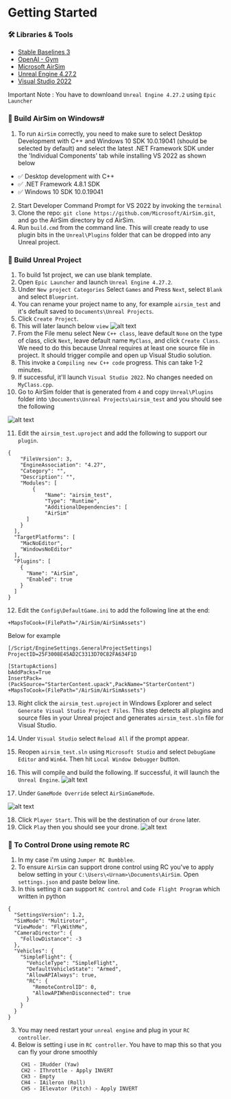 # Getting Started

### 🛠️ Libraries & Tools

- [Stable Baselines 3](https://github.com/DLR-RM/stable-baselines3)
- [OpenAI - Gym](https://github.com/openai/gym)
- [Microsoft AirSim](https://github.com/microsoft/AirSim)
- [Unreal Engine 4.27.2](https://www.unrealengine.com/en-US/)
- [Visual Studio 2022](https://visualstudio.microsoft.com/thank-you-downloading-visual-studio/?sku=Community&channel=Release&version=VS2022&source=VSLandingPage&cid=2030&passive=false)

Important Note : You have to downloand `Unreal Engine 4.27.2` using `Epic Launcher`

### 👷 Build AirSim on Windows# ###
1. To run `AirSim` correctly, you need to make sure to select Desktop Development with C++ and Windows 10 SDK 10.0.19041 (should be selected by default) and select the latest .NET Framework SDK under the 'Individual Components' tab while installing VS 2022 as shown below

- ✅ Desktop development with C++
- ✅ .NET Framework 4.8.1 SDK
- ✅ Windows 10 SDK 10.0.19041 

2. Start Developer Command Prompt for VS 2022 by invoking the `terminal`
3. Clone the repo: `git clone https://github.com/Microsoft/AirSim.git`, and go the AirSim directory by cd AirSim.
4. Run `build.cmd` from the command line. This will create ready to use plugin bits in the `Unreal\Plugins` folder that can be dropped into any Unreal project.

### 🔨 Build Unreal Project #### 
1. To build 1st project, we can use blank template.
2. Open `Epic Launcher` and launch `Unreal Engine 4.27.2`. 
3. Under `New project Categories` Select `Games` and Press `Next`, select `Blank` and select `Blueprint`.
4. You can rename your project name to any, for example `airsim_test` and it's default saved to `Documents\Unreal Projects`. 
5. Click `Create Project`. 
6. This will later launch below `view`
![alt text](image.png)
7. From the File menu select New `C++ class`, leave default `None` on the type of class, click `Next`, leave default name `MyClass`, and click `Create Class`. We need to do this because Unreal requires at least one source file in project. It should trigger compile and open up Visual Studio solution.
8. This invoke a `Compiling new C++ code` progress. This can take 1-2 minutes.
9. If successful, it'll launch `Visual Studio 2022`. No changes needed on `MyClass.cpp`. 
10. Go to AirSim folder that is generated from `4` and copy `Unreal\Plugins` folder into `\Documents\Unreal Projects\airsim_test` and you should see the following

![alt text](image-2.png)

11. Edit the `airsim_test.uproject` and add the following to support our `plugin`.
```
{
	"FileVersion": 3,
	"EngineAssociation": "4.27",
	"Category": "",
	"Description": "",
	"Modules": [
		{
			"Name": "airsim_test",
			"Type": "Runtime",
			"AdditionalDependencies": [ 
			"AirSim"
      ]
    }
  ],
  "TargetPlatforms": [
    "MacNoEditor",
    "WindowsNoEditor"
  ],
  "Plugins": [
    {
      "Name": "AirSim",
      "Enabled": true
    }
  ]
}
```

12. Edit the `Config\DefaultGame.ini` to add the following line at the end:
```
+MapsToCook=(FilePath="/AirSim/AirSimAssets")
```

Below for example
```
[/Script/EngineSettings.GeneralProjectSettings]
ProjectID=25F3008E45AD2C3313D70C82FA634F1D

[StartupActions]
bAddPacks=True
InsertPack=(PackSource="StarterContent.upack",PackName="StarterContent")
+MapsToCook=(FilePath="/AirSim/AirSimAssets")
```

13. Right click the `airsim_test.uproject` in Windows Explorer and select `Generate Visual Studio Project Files`. This step detects all plugins and source files in your Unreal project and generates `airsim_test.sln` file for Visual Studio.
14. Under `Visual Studio` select `Reload All` if the prompt appear. 
15. Reopen `airsim_test.sln` using `Microsoft Studio` and select `DebugGame Editor` and `Win64`. Then hit `Local Window Debugger` button.  
16. This will compile and build the following. If successful, it will launch the `Unreal Engine`.
![alt text](image-3.png)

17. Under `GameMode Override` select `AirSimGameMode`. 

![alt text](image-4.png)

18. Click `Player Start`. This will be the destination of our `drone` later.
19. Click `Play` then you should see your drone.
![alt text](image-5.png)

### 👷 To Control Drone using remote RC ###
1. In my case i'm using `Jumper RC Bumbblee`.
2. To ensure `AirSim` can support drone control using RC you've to apply below setting in your `C:\Users\<Urnam>\Documents\AirSim`. Open `settings.json` and paste below line.
4. In this setting it can support `RC control` and `Code Flight Program` which written in python
```
{
  "SettingsVersion": 1.2,
  "SimMode": "Multirotor",
  "ViewMode": "FlyWithMe",
  "CameraDirector": {
    "FollowDistance": -3
  },
  "Vehicles": {
    "SimpleFlight": {
      "VehicleType": "SimpleFlight",
      "DefaultVehicleState": "Armed",
      "AllowAPIAlways": true,
      "RC": {
        "RemoteControlID": 0,
        "AllowAPIWhenDisconnected": true
      }
    }
  }
}
```
3. You may need restart your `unreal engine` and plug in your `RC controller`.
4. Below is setting i use in `RC controller`. You have to map this so that you can fly your drone smoothly
   ```
	CH1 - IRudder (Yaw)
   	CH2 - IThrottle - Apply INVERT
   	CH3 - Empty
   	CH4 - IAileron (Roll)
   	CH5 - IElevator (Pitch) - Apply INVERT
   ```

